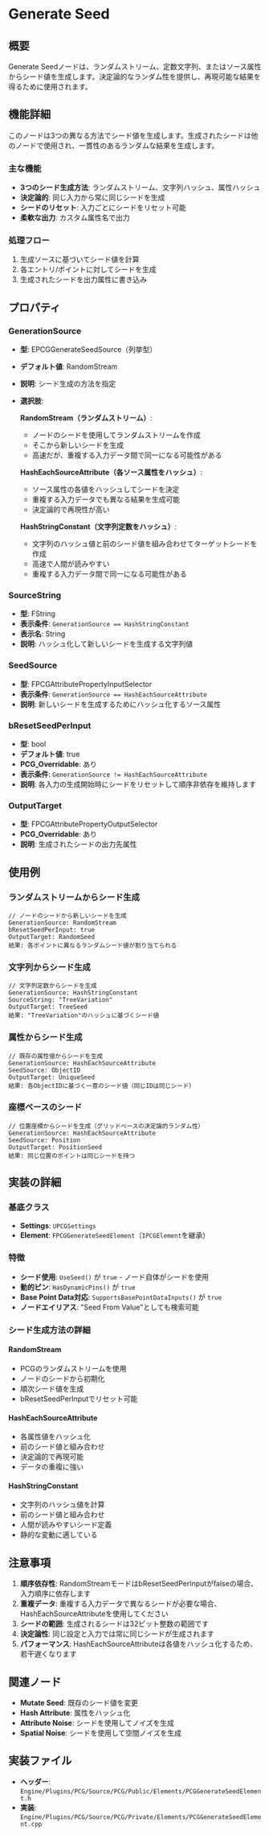 # Generate Seed

## 概要
Generate Seedノードは、ランダムストリーム、定数文字列、またはソース属性からシード値を生成します。決定論的なランダム性を提供し、再現可能な結果を得るために使用されます。

## 機能詳細
このノードは3つの異なる方法でシード値を生成します。生成されたシードは他のノードで使用され、一貫性のあるランダムな結果を生成します。

### 主な機能
- **3つのシード生成方法**: ランダムストリーム、文字列ハッシュ、属性ハッシュ
- **決定論的**: 同じ入力から常に同じシードを生成
- **シードのリセット**: 入力ごとにシードをリセット可能
- **柔軟な出力**: カスタム属性名で出力

### 処理フロー
1. 生成ソースに基づいてシード値を計算
2. 各エントリ/ポイントに対してシードを生成
3. 生成されたシードを出力属性に書き込み

## プロパティ

### GenerationSource
- **型**: EPCGGenerateSeedSource（列挙型）
- **デフォルト値**: RandomStream
- **説明**: シード生成の方法を指定
- **選択肢**:

  **RandomStream（ランダムストリーム）**:
  - ノードのシードを使用してランダムストリームを作成
  - そこから新しいシードを生成
  - 高速だが、重複する入力データ間で同一になる可能性がある

  **HashEachSourceAttribute（各ソース属性をハッシュ）**:
  - ソース属性の各値をハッシュしてシードを決定
  - 重複する入力データでも異なる結果を生成可能
  - 決定論的で再現性が高い

  **HashStringConstant（文字列定数をハッシュ）**:
  - 文字列のハッシュ値と前のシード値を組み合わせてターゲットシードを作成
  - 高速で人間が読みやすい
  - 重複する入力データ間で同一になる可能性がある

### SourceString
- **型**: FString
- **表示条件**: `GenerationSource == HashStringConstant`
- **表示名**: String
- **説明**: ハッシュ化して新しいシードを生成する文字列値

### SeedSource
- **型**: FPCGAttributePropertyInputSelector
- **表示条件**: `GenerationSource == HashEachSourceAttribute`
- **説明**: 新しいシードを生成するためにハッシュ化するソース属性

### bResetSeedPerInput
- **型**: bool
- **デフォルト値**: true
- **PCG_Overridable**: あり
- **表示条件**: `GenerationSource != HashEachSourceAttribute`
- **説明**: 各入力の生成開始時にシードをリセットして順序非依存を維持します

### OutputTarget
- **型**: FPCGAttributePropertyOutputSelector
- **PCG_Overridable**: あり
- **説明**: 生成されたシードの出力先属性

## 使用例

### ランダムストリームからシード生成
```
// ノードのシードから新しいシードを生成
GenerationSource: RandomStream
bResetSeedPerInput: true
OutputTarget: RandomSeed
結果: 各ポイントに異なるランダムシード値が割り当てられる
```

### 文字列からシード生成
```
// 文字列定数からシードを生成
GenerationSource: HashStringConstant
SourceString: "TreeVariation"
OutputTarget: TreeSeed
結果: "TreeVariation"のハッシュに基づくシード値
```

### 属性からシード生成
```
// 既存の属性値からシードを生成
GenerationSource: HashEachSourceAttribute
SeedSource: ObjectID
OutputTarget: UniqueSeed
結果: 各ObjectIDに基づく一意のシード値（同じIDは同じシード）
```

### 座標ベースのシード
```
// 位置座標からシードを生成（グリッドベースの決定論的ランダム性）
GenerationSource: HashEachSourceAttribute
SeedSource: Position
OutputTarget: PositionSeed
結果: 同じ位置のポイントは同じシードを持つ
```

## 実装の詳細

### 基底クラス
- **Settings**: `UPCGSettings`
- **Element**: `FPCGGenerateSeedElement`（`IPCGElement`を継承）

### 特徴
- **シード使用**: `UseSeed()` が `true` - ノード自体がシードを使用
- **動的ピン**: `HasDynamicPins()` が `true`
- **Base Point Data対応**: `SupportsBasePointDataInputs()` が `true`
- **ノードエイリアス**: "Seed From Value"としても検索可能

### シード生成方法の詳細

#### RandomStream
- PCGのランダムストリームを使用
- ノードのシードから初期化
- 順次シード値を生成
- bResetSeedPerInputでリセット可能

#### HashEachSourceAttribute
- 各属性値をハッシュ化
- 前のシード値と組み合わせ
- 決定論的で再現可能
- データの重複に強い

#### HashStringConstant
- 文字列のハッシュ値を計算
- 前のシード値と組み合わせ
- 人間が読みやすいシード定義
- 静的な変動に適している

## 注意事項

1. **順序依存性**: RandomStreamモードはbResetSeedPerInputがfalseの場合、入力順序に依存します
2. **重複データ**: 重複する入力データで異なるシードが必要な場合、HashEachSourceAttributeを使用してください
3. **シードの範囲**: 生成されるシードは32ビット整数の範囲です
4. **決定論性**: 同じ設定と入力では常に同じシードが生成されます
5. **パフォーマンス**: HashEachSourceAttributeは各値をハッシュ化するため、若干遅くなります

## 関連ノード
- **Mutate Seed**: 既存のシード値を変更
- **Hash Attribute**: 属性をハッシュ化
- **Attribute Noise**: シードを使用してノイズを生成
- **Spatial Noise**: シードを使用して空間ノイズを生成

## 実装ファイル
- **ヘッダー**: `Engine/Plugins/PCG/Source/PCG/Public/Elements/PCGGenerateSeedElement.h`
- **実装**: `Engine/Plugins/PCG/Source/PCG/Private/Elements/PCGGenerateSeedElement.cpp`
